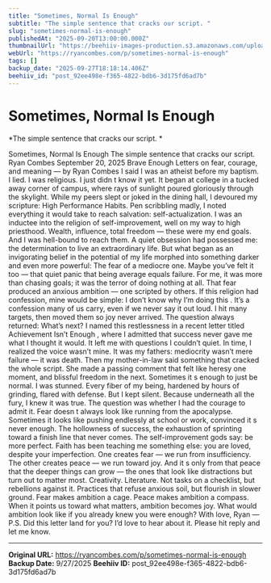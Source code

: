 ```yaml
---
title: "Sometimes, Normal Is Enough"
subtitle: "The simple sentence that cracks our script. "
slug: "sometimes-normal-is-enough"
publishedAt: "2025-09-20T13:00:00.000Z"
thumbnailUrl: "https://beehiiv-images-production.s3.amazonaws.com/uploads/asset/file/3a15ab4a-af2b-48ad-9ba7-73fe59280e02/sometimes_normal_is_enough.png?t=1758129626"
webUrl: "https://ryancombes.com/p/sometimes-normal-is-enough"
tags: []
backup_date: "2025-09-27T18:18:14.406Z"
beehiiv_id: "post_92ee498e-f365-4822-bdb6-3d175fd6ad7b"
---
```


# Sometimes, Normal Is Enough

*The simple sentence that cracks our script. *



Sometimes, Normal Is Enough The simple sentence that cracks our script. Ryan Combes September 20, 2025 Brave Enough Letters on fear, courage, and meaning — by Ryan Combes I said I was an atheist before my baptism. I lied. I was religious. I just didn t know it yet. It began at college in a tucked away corner of campus, where rays of sunlight poured gloriously through the skylight. While my peers slept or joked in the dining hall, I devoured my scripture: High Performance Habits. Pen scribbling madly, I noted everything it would take to reach salvation: self-actualization. I was an inductee into the religion of self-improvement, well on my way to high priesthood. Wealth, influence, total freedom — these were my end goals. And I was hell-bound to reach them. A quiet obsession had possessed me: the determination to live an extraordinary life. But what began as an invigorating belief in the potential of my life morphed into something darker and even more powerful: The fear of a mediocre one. Maybe you’ve felt it too — that quiet panic that being average equals failure. For me, it was more than chasing goals; it was the terror of doing nothing at all. That fear produced an anxious ambition — one scripted by others. If this religion had confession, mine would be simple: I don’t know why I’m doing this . It’s a confession many of us carry, even if we never say it out loud. I hit many targets, then moved them so joy never arrived. The question always returned: What’s next? I named this restlessness in a recent letter titled Achievement Isn’t Enough , where I admitted that success never gave me what I thought it would. It left me with questions I couldn’t quiet. In time, I realized the voice wasn’t mine. It was my fathers: mediocrity wasn’t mere failure — it was death. Then my mother-in-law said something that cracked the whole script. She made a passing comment that felt like heresy one moment, and blissful freedom in the next. Sometimes it s enough to just be normal. I was stunned. Every fiber of my being, hardened by hours of grinding, flared with defense. But I kept silent. Because underneath all the fury, I knew it was true. The question was whether I had the courage to admit it. Fear doesn t always look like running from the apocalypse. Sometimes it looks like pushing endlessly at school or work, convinced it s never enough. The hollowness of success, the exhaustion of sprinting toward a finish line that never comes. The self-improvement gods say: be more perfect. Faith has been teaching me something else: you are loved, despite your imperfection. One creates fear — we run from insufficiency. The other creates peace — we run toward joy. And it s only from that peace that the deeper things can grow — the ones that look like distractions but turn out to matter most. Creativity. Literature. Not tasks on a checklist, but rebellions against it. Practices that refuse anxious soil, but flourish in slower ground. Fear makes ambition a cage. Peace makes ambition a compass. When it points us toward what matters, ambition becomes joy. What would ambition look like if you already knew you were enough? With love, Ryan — P.S. Did this letter land for you? I’d love to hear about it. Please hit reply and let me know.

---

**Original URL:** https://ryancombes.com/p/sometimes-normal-is-enough
**Backup Date:** 9/27/2025
**Beehiiv ID:** post_92ee498e-f365-4822-bdb6-3d175fd6ad7b
